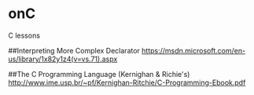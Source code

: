 # onC
C lessons

##Interpreting More Complex Declarator
https://msdn.microsoft.com/en-us/library/1x82y1z4(v=vs.71).aspx

##The C Programming Language (Kernighan & Richie's)
http://www.ime.usp.br/~pf/Kernighan-Ritchie/C-Programming-Ebook.pdf
